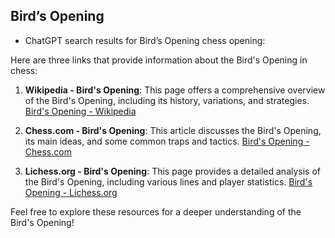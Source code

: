 ## Bird’s Opening

 + ChatGPT search results for Bird’s Opening chess opening:

Here are three links that provide information about the Bird's Opening in chess:

1. **Wikipedia - Bird's Opening**: This page offers a comprehensive overview of the Bird's Opening, including its history, variations, and strategies.
   [Bird's Opening - Wikipedia](https://en.wikipedia.org/wiki/Bird%27s_Opening)

2. **Chess.com - Bird's Opening**: This article discusses the Bird's Opening, its main ideas, and some common traps and tactics.
   [Bird's Opening - Chess.com](https://www.chess.com/openings/Bird%27s-Opening)

3. **Lichess.org - Bird's Opening**: This page provides a detailed analysis of the Bird's Opening, including various lines and player statistics.
   [Bird's Opening - Lichess.org](https://lichess.org/opening/Bird%27s%20Opening)

Feel free to explore these resources for a deeper understanding of the Bird's Opening!